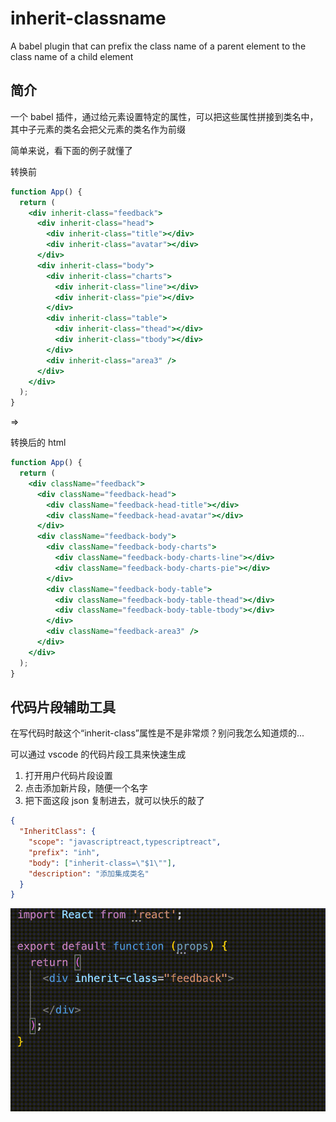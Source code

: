 # inherit-classname

A babel plugin that can prefix the class name of a parent element to the class name of a child element

## 简介

一个 babel 插件，通过给元素设置特定的属性，可以把这些属性拼接到类名中，其中子元素的类名会把父元素的类名作为前缀

简单来说，看下面的例子就懂了

转换前

```jsx
function App() {
  return (
    <div inherit-class="feedback">
      <div inherit-class="head">
        <div inherit-class="title"></div>
        <div inherit-class="avatar"></div>
      </div>
      <div inherit-class="body">
        <div inherit-class="charts">
          <div inherit-class="line"></div>
          <div inherit-class="pie"></div>
        </div>
        <div inherit-class="table">
          <div inherit-class="thead"></div>
          <div inherit-class="tbody"></div>
        </div>
        <div inherit-class="area3" />
      </div>
    </div>
  );
}
```

=>

转换后的 html

```jsx
function App() {
  return (
    <div className="feedback">
      <div className="feedback-head">
        <div className="feedback-head-title"></div>
        <div className="feedback-head-avatar"></div>
      </div>
      <div className="feedback-body">
        <div className="feedback-body-charts">
          <div className="feedback-body-charts-line"></div>
          <div className="feedback-body-charts-pie"></div>
        </div>
        <div className="feedback-body-table">
          <div className="feedback-body-table-thead"></div>
          <div className="feedback-body-table-tbody"></div>
        </div>
        <div className="feedback-area3" />
      </div>
    </div>
  );
}
```

## 代码片段辅助工具

在写代码时敲这个“inherit-class”属性是不是非常烦？别问我怎么知道烦的...

可以通过 vscode 的代码片段工具来快速生成

1. 打开用户代码片段设置
2. 点击添加新片段，随便一个名字
3. 把下面这段 json 复制进去，就可以快乐的敲了

```json
{
  "InheritClass": {
    "scope": "javascriptreact,typescriptreact",
    "prefix": "inh",
    "body": ["inherit-class=\"$1\""],
    "description": "添加集成类名"
  }
}
```

![alt](https://github.com/im-sorry/inherit-classname/blob/main/view.gif?raw=true)
